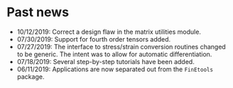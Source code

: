 # Past news

- 10/12/2019: Correct a design flaw in the matrix utilities module.
- 07/30/2019: Support for fourth order tensors added.
- 07/27/2019: The interface to stress/strain conversion routines changed to be generic. The intent was to allow for automatic differentiation.
- 07/18/2019: Several step-by-step tutorials have been added.
- 06/11/2019: Applications are now separated  out from the `FinEtools` package.
